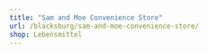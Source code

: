 ```yaml
---
title: "Sam and Moe Convenience Store"
url: /blacksburg/sam-and-moe-convenience-store/
shop: Lebensmittel
---
```

